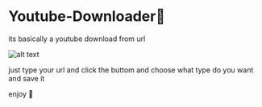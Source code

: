 # Youtube-Downloader📁

its basically a youtube download from url 


![alt text](https://cdn.discordapp.com/attachments/1116893606393937950/1119406176032014396/image.png)




just type your url and click the buttom and choose what type do you want and save it 

enjoy 🙌
